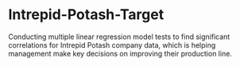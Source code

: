 # Intrepid-Potash-Target

Conducting multiple linear regression model tests to find significant correlations for Intrepid Potash company data,
which is helping management make key decisions on improving their production line.

